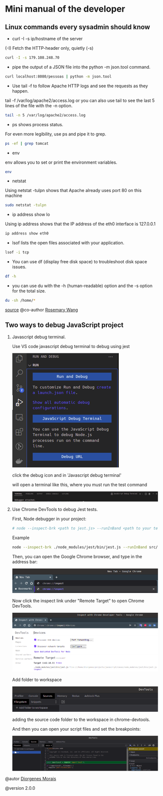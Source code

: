 # Mini manual of the developer

## Linux commands every sysadmin should know

- curl -I -s ip/hostname of the server

(-I) Fetch the HTTP-header only, quietly (-s)

```bash
curl -I -s 179.108.248.70
```

- pipe the output of a JSON file into the python -m json.tool command.

```bash
curl localhost:8080/pessoas | python -m json.tool
```

- Use tail -f to follow Apache HTTP logs and see the requests as they happen.

tail -f /var/log/apache2/access.log
or you can also use tail to see the last 5 lines of the file with the -n option.

```bash
tail -n 5 /var/log/apache2/access.log
```

- ps shows process status.

For even more legibility, use ps and pipe it to grep.

```bash
ps -ef | grep tomcat
```

- env

env allows you to set or print the environment variables.

```bash
env
```

- netstat

Using netstat -tulpn shows that Apache already uses port 80 on this machine

```bash
sudo netstat -tulpn
```

- ip address show lo

Using ip address shows that the IP address of the eth0 interface is 127.0.0.1

```bash
ip address show eth0
```

- lsof lists the open files associated with your application.

```bash
lsof -i tcp
```

- You can use df (display free disk space) to troubleshoot disk space issues.

```bash
df -h
```

- you can use du with the -h (human-readable) option and the -s option for the total size.

```bash
du -sh /home/*
```

[source](https://opensource.com/article/17/7/20-sysadmin-commands)
@co-author [Rosemary Wang](https://opensource.com/users/joatmon08)

## Two ways to debug JavaScript project

1. Javascript debug terminal.

    Use VS code javascript debug terminal to debug using jest

    ![Menu debug icon](./images/debug_terminal.png)

    click the debug icon and in 'Javascript debug terminal'

    will open a terminal like this, where you must run the test command

    ![Javascript debug terminal](./images/javascript_debug_terminal.png)

2. Use Chrome DevTools to debug Jest tests.

    First, Node debugger in your project:

    ```bash
    # node --inspect-brk <path to jest.js> --runInBand <path to your test file>
    ```

    Example

    ```bash
    node --inspect-brk ./node_modules/jest/bin/jest.js --runInBand src/handleString.test.js
    ```

    Then, you can open the Google Chrome browser, and type in the address bar:

    ![Run command chrome inspect](./images/command_inspect.png)

    Now click the inspect link under "Remote Target" to open Chrome DevTools.

    ![inspect link](./images/inspect_with_chrome.png)

    Add folder to workspace

    ![add folder to workspace](./images/config_folder_workspace.png)

    adding the source code folder to the workspace in chrome-devtools.

    And then you can open your script files and set the breakpoints:

    ![DevTools debug run](./images/DevTools_debug.png)

@autor [Diorgenes Morais](https://github.com/diorgenesmorais)

@version 2.0.0
